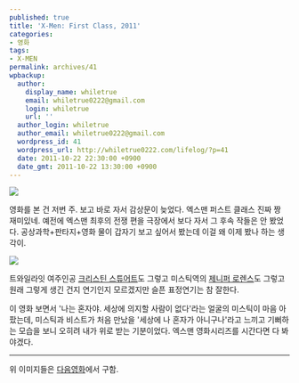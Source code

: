 ```yaml
---
published: true
title: 'X-Men: First Class, 2011'
categories:
- 영화
tags:
- X-MEN
permalink: archives/41
wpbackup:
  author:
    display_name: whiletrue
    email: whiletrue0222@gmail.com
    login: whiletrue
    url: ''
  author_login: whiletrue
  author_email: whiletrue0222@gmail.com
  wordpress_id: 41
  wordpress_url: http://whiletrue0222.com/lifelog/?p=41
  date: 2011-10-22 22:30:00 +0900
  date_gmt: 2011-10-22 13:30:00 +0900
---
```


![](https://lh5.googleusercontent.com/-NkuknOHpMPI/TwGWseVaL0I/AAAAAAAACOU/cHdNwPxhC20/s640/e0070413_4ea2be6647d4c.jpg)

영화를 본 건 저번 주. 보고 바로 자서 감상문이 늦었다.
엑스맨 퍼스트 클래스 진짜 짱 재미있네. 예전에 엑스맨 최후의 전쟁 편을 극장에서 보다 자서 그 후속 작들은 안 봤었다.
공상과학+판타지+영화 물이 갑자기 보고 싶어서 봤는데 이걸 왜 이제 봤나 하는 생각이.

![](https://lh4.googleusercontent.com/-a2H_wovERu4/TwGWsSgljdI/AAAAAAAACOU/d4Lr9oDkopA/s678/e0070413_4ea2be6ca2954.jpg)

트와일라잇 여주인공 [크리스틴 스튜어트](http://movie.daum.net/movieperson/Summary.do?personId=19349)도 그렇고 미스틱역의 [제니퍼 로렌스](http://movie.daum.net/movieperson/Summary.do?personId=120465)도 그렇고 원래 그렇게 생긴 건지 연기인지 모르겠지만 슬픈 표정연기는 참 잘한다.

이 영화 보면서 '나는 혼자야. 세상에 의지할 사람이 없다'라는 얼굴의 미스틱이 마음 아팠는데,
미스틱과 비스트가 처음 만났을 '세상에 나 혼자가 아니구나'라고 느끼고 기뻐하는 모습을 보니 오히려 내가 위로 받는 기분이었다.
엑스맨 영화시리즈를 시간다면 다 봐야겠다.

---
위 이미지들은 [다음영화](http://movie.daum.net/?nil_profile=title&nil_src=movie)에서 구함.
